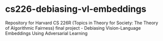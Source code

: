 # cs226-debiasing-vl-embeddings
Repository for Harvard CS 226R (Topics in Theory for Society: The Theory of Algorithmic Fairness) final project - Debiasing Vision-Language Embeddings Using Adversarial Learning
